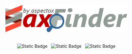 <p align="center"><img src="./src/images/axFinder-800.png" width="400" alt="axFinder Logo"><br><br><br>
	<img alt="Static Badge" src="https://img.shields.io/badge/Status-In_Production-red?style=flat&labelColor=%23000000">&nbsp;&nbsp;
	<img alt="Static Badge" src="https://img.shields.io/badge/Vanilla-Js-black?logo=standardjs&logoColor=white&labelColor=%23F3DF49">&nbsp;&nbsp;
	<img alt="Static Badge" src="https://img.shields.io/badge/Tailwind_CSS-black?logo=tailwindcss&logoColor=white&labelColor=%2306B6D4">
</p>
